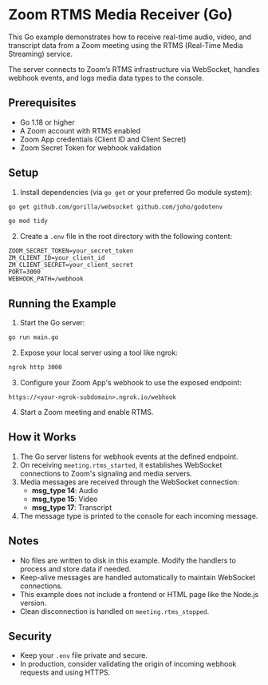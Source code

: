 # Zoom RTMS Media Receiver (Go)

This Go example demonstrates how to receive real-time audio, video, and transcript data from a Zoom meeting using the RTMS (Real-Time Media Streaming) service.

The server connects to Zoom’s RTMS infrastructure via WebSocket, handles webhook events, and logs media data types to the console.

## Prerequisites

- Go 1.18 or higher
- A Zoom account with RTMS enabled
- Zoom App credentials (Client ID and Client Secret)
- Zoom Secret Token for webhook validation

## Setup

1. Install dependencies (via `go get` or your preferred Go module system):

```bash
go get github.com/gorilla/websocket github.com/joho/godotenv

```

```bash
go mod tidy
```

2. Create a `.env` file in the root directory with the following content:
```
ZOOM_SECRET_TOKEN=your_secret_token
ZM_CLIENT_ID=your_client_id
ZM_CLIENT_SECRET=your_client_secret
PORT=3000
WEBHOOK_PATH=/webhook
```

## Running the Example

1. Start the Go server:
```bash
go run main.go
```

2. Expose your local server using a tool like ngrok:
```bash
ngrok http 3000
```

3. Configure your Zoom App's webhook to use the exposed endpoint:
```
https://<your-ngrok-subdomain>.ngrok.io/webhook
```

4. Start a Zoom meeting and enable RTMS.

## How it Works

1. The Go server listens for webhook events at the defined endpoint.
2. On receiving `meeting.rtms_started`, it establishes WebSocket connections to Zoom's signaling and media servers.
3. Media messages are received through the WebSocket connection:
   - **msg_type 14**: Audio
   - **msg_type 15**: Video
   - **msg_type 17**: Transcript
4. The message type is printed to the console for each incoming message.

## Notes

- No files are written to disk in this example. Modify the handlers to process and store data if needed.
- Keep-alive messages are handled automatically to maintain WebSocket connections.
- This example does not include a frontend or HTML page like the Node.js version.
- Clean disconnection is handled on `meeting.rtms_stopped`.

## Security

- Keep your `.env` file private and secure.
- In production, consider validating the origin of incoming webhook requests and using HTTPS.




